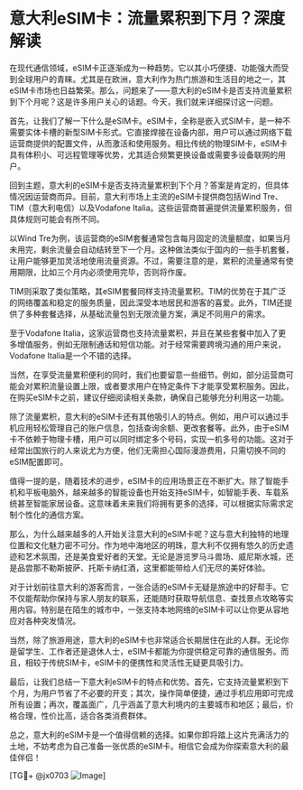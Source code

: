 # 意大利eSIM卡：流量累积到下月？深度解读

在现代通信领域，eSIM卡正逐渐成为一种趋势。它以其小巧便捷、功能强大而受到全球用户的青睐。尤其是在欧洲，意大利作为热门旅游和生活目的地之一，其eSIM卡市场也日益繁荣。那么，问题来了——意大利的eSIM卡是否支持流量累积到下个月呢？这是许多用户关心的话题。今天，我们就来详细探讨这一问题。

首先，让我们了解一下什么是eSIM卡。eSIM卡，全称是嵌入式SIM卡，是一种不需要实体卡槽的新型SIM卡形式。它直接焊接在设备内部，用户可以通过网络下载运营商提供的配置文件，从而激活和使用服务。相比传统的物理SIM卡，eSIM卡具有体积小、可远程管理等优势，尤其适合频繁更换设备或需要多设备联网的用户。

回到主题，意大利的eSIM卡是否支持流量累积到下个月？答案是肯定的，但具体情况因运营商而异。目前，意大利市场上主流的eSIM卡提供商包括Wind Tre、TIM（意大利电信）以及Vodafone Italia。这些运营商普遍提供流量累积服务，但具体规则可能会有所不同。

以Wind Tre为例，该运营商的eSIM套餐通常包含每月固定的流量额度，如果当月未用完，剩余流量会自动结转至下一个月。这种做法类似于国内的一些手机套餐，让用户能够更加灵活地使用流量资源。不过，需要注意的是，累积的流量通常有使用期限，比如三个月内必须使用完毕，否则将作废。

TIM则采取了类似策略，其eSIM套餐同样支持流量累积。TIM的优势在于其广泛的网络覆盖和稳定的服务质量，因此深受本地居民和游客的喜爱。此外，TIM还提供了多种套餐选择，从基础流量包到无限流量方案，满足不同用户的需求。

至于Vodafone Italia，这家运营商也支持流量累积，并且在某些套餐中加入了更多增值服务，例如无限制通话和短信功能。对于经常需要跨境沟通的用户来说，Vodafone Italia是一个不错的选择。

当然，在享受流量累积便利的同时，我们也要留意一些细节。例如，部分运营商可能会对累积流量设置上限，或者要求用户在特定条件下才能享受累积服务。因此，在购买eSIM卡之前，建议仔细阅读相关条款，确保自己能够充分利用这一功能。

除了流量累积，意大利的eSIM卡还有其他吸引人的特点。例如，用户可以通过手机应用轻松管理自己的账户信息，包括查询余额、更改套餐等。此外，由于eSIM卡不依赖于物理卡槽，用户可以同时绑定多个号码，实现一机多号的功能。这对于经常出国旅行的人来说尤为方便，他们无需担心国际漫游费用，只需切换不同的eSIM配置即可。

值得一提的是，随着技术的进步，eSIM卡的应用场景正在不断扩大。除了智能手机和平板电脑外，越来越多的智能设备也开始支持eSIM卡，如智能手表、车载系统甚至智能家居设备。这意味着未来我们将拥有更多的选择，可以根据实际需求定制个性化的通信方案。

那么，为什么越来越多的人开始关注意大利的eSIM卡呢？这与意大利独特的地理位置和文化魅力密不可分。作为地中海地区的明珠，意大利不仅拥有悠久的历史遗迹和艺术氛围，还是美食爱好者的天堂。无论是游览罗马斗兽场、威尼斯水城，还是品尝那不勒斯披萨、托斯卡纳红酒，这里都能带给人们无尽的美好体验。

对于计划前往意大利的游客而言，一张合适的eSIM卡无疑是旅途中的好帮手。它不仅能帮助你保持与家人朋友的联系，还能随时获取导航信息、查找景点攻略等实用内容。特别是在陌生的城市中，一张支持本地网络的eSIM卡可以让你更从容地应对各种突发情况。

当然，除了旅游用途，意大利的eSIM卡也非常适合长期居住在此的人群。无论你是留学生、工作者还是退休人士，eSIM卡都能为你提供稳定可靠的通信服务。而且，相较于传统SIM卡，eSIM卡的便携性和灵活性无疑更具吸引力。

最后，让我们总结一下意大利eSIM卡的特点和优势。首先，它支持流量累积到下个月，为用户节省了不必要的开支；其次，操作简单便捷，通过手机应用即可完成所有设置；再次，覆盖面广，几乎涵盖了意大利境内的主要城市和地区；最后，价格合理，性价比高，适合各类消费群体。

总之，意大利的eSIM卡是一个值得信赖的选择。如果你即将踏上这片充满活力的土地，不妨考虑为自己准备一张优质的eSIM卡。相信它会成为你探索意大利的最佳伴侣！

[TG💪+ @jx0703 ![Image](https://github.com/user-attachments/assets/dbca1d08-cadb-493c-b0ec-ad6f7a83f270)]